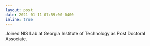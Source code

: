 ```yaml
---
layout: post
date: 2021-01-11 07:59:00-0400
inline: true
---
```


Joined NIS Lab at Georgia Institute of Technology as Post Doctoral Associate.
